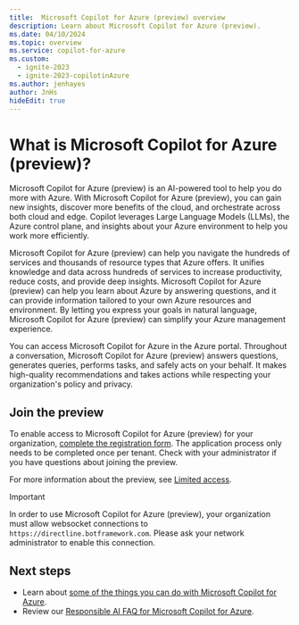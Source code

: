 ```yaml
---
title:  Microsoft Copilot for Azure (preview) overview
description: Learn about Microsoft Copilot for Azure (preview).
ms.date: 04/10/2024
ms.topic: overview
ms.service: copilot-for-azure
ms.custom:
  - ignite-2023
  - ignite-2023-copilotinAzure
ms.author: jenhayes
author: JnHs
hideEdit: true
---
```


# What is Microsoft Copilot for Azure (preview)?

Microsoft Copilot for Azure (preview) is an AI-powered tool to help you do more with Azure. With Microsoft Copilot for Azure (preview), you can gain new insights, discover more benefits of the cloud, and orchestrate across both cloud and edge. Copilot leverages Large Language Models (LLMs), the Azure control plane, and insights about your Azure environment to help you work more efficiently.

Microsoft Copilot for Azure (preview) can help you navigate the hundreds of services and thousands of resource types that Azure offers. It unifies knowledge and data across hundreds of services to increase productivity, reduce costs, and provide deep insights. Microsoft Copilot for Azure (preview) can help you learn about Azure by answering questions, and it can provide information tailored to your own Azure resources and environment. By letting you express your goals in natural language, Microsoft Copilot for Azure (preview) can simplify your Azure management experience.

You can access Microsoft Copilot for Azure in the Azure portal. Throughout a conversation, Microsoft Copilot for Azure (preview) answers questions, generates queries, performs tasks, and safely acts on your behalf. It makes high-quality recommendations and takes actions while respecting your organization's policy and privacy.

## Join the preview

To enable access to Microsoft Copilot for Azure (preview) for your organization, [complete the registration form](https://aka.ms/MSCopilotforAzurePreview). The application process only needs to be completed once per tenant. Check with your administrator if you have questions about joining the preview.

For more information about the preview, see [Limited access](limited-access.md).

> [!IMPORTANT]
> In order to use Microsoft Copilot for Azure (preview), your organization must allow websocket connections to `https://directline.botframework.com`. Please ask your network administrator to enable this connection.

## Next steps

- Learn about [some of the things you can do with Microsoft Copilot for Azure](capabilities.md).
- Review our [Responsible AI FAQ for Microsoft Copilot for Azure](responsible-ai-faq.md).
